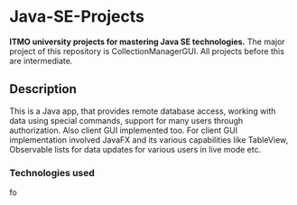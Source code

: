 # Java-SE-Projects
**ITMO university projects for mastering Java SE technologies.**
The major project of this repository is CollectionManagerGUI. All projects before this are intermediate.

## Description
This is a Java app, that provides remote database access, working with data using special commands, support for many users through authorization. Also client GUI implemented too. For client GUI implementation involved JavaFX and its various capabilities like TableView, Observable lists for data updates for various users in live mode etc.

### Technologies used
fo
